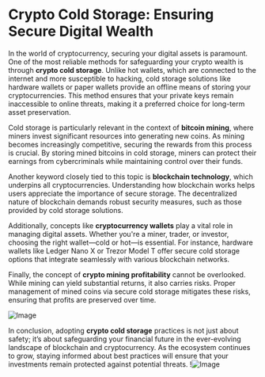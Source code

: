 # Crypto Cold Storage: Ensuring Secure Digital Wealth

In the world of cryptocurrency, securing your digital assets is paramount. One of the most reliable methods for safeguarding your crypto wealth is through **crypto cold storage**. Unlike hot wallets, which are connected to the internet and more susceptible to hacking, cold storage solutions like hardware wallets or paper wallets provide an offline means of storing your cryptocurrencies. This method ensures that your private keys remain inaccessible to online threats, making it a preferred choice for long-term asset preservation.

Cold storage is particularly relevant in the context of **bitcoin mining**, where miners invest significant resources into generating new coins. As mining becomes increasingly competitive, securing the rewards from this process is crucial. By storing mined bitcoins in cold storage, miners can protect their earnings from cybercriminals while maintaining control over their funds.

Another keyword closely tied to this topic is **blockchain technology**, which underpins all cryptocurrencies. Understanding how blockchain works helps users appreciate the importance of secure storage. The decentralized nature of blockchain demands robust security measures, such as those provided by cold storage solutions.

Additionally, concepts like **cryptocurrency wallets** play a vital role in managing digital assets. Whether you're a miner, trader, or investor, choosing the right wallet—cold or hot—is essential. For instance, hardware wallets like Ledger Nano X or Trezor Model T offer secure cold storage options that integrate seamlessly with various blockchain networks.

Finally, the concept of **crypto mining profitability** cannot be overlooked. While mining can yield substantial returns, it also carries risks. Proper management of mined coins via secure cold storage mitigates these risks, ensuring that profits are preserved over time.

![Image](https://github.com/user-attachments/assets/3be06921-4469-491d-bd37-5f14c53422b7)

In conclusion, adopting **crypto cold storage** practices is not just about safety; it’s about safeguarding your financial future in the ever-evolving landscape of blockchain and cryptocurrency. As the ecosystem continues to grow, staying informed about best practices will ensure that your investments remain protected against potential threats. !![Image](https://github.com/user-attachments/assets/3be06921-4469-491d-bd37-5f14c53422b7)
